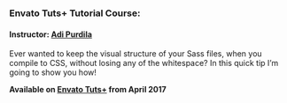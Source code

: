 ### Envato Tuts+ Tutorial Course: 
#### Instructor: [Adi Purdila](https://tutsplus.com/authors/adi-purdila)

Ever wanted to keep the visual structure of your Sass files, when you compile to CSS, without losing any of the whitespace? In this quick tip I’m going to show you how!

**Available on [Envato Tuts+](https://tutsplus.com) from April 2017**